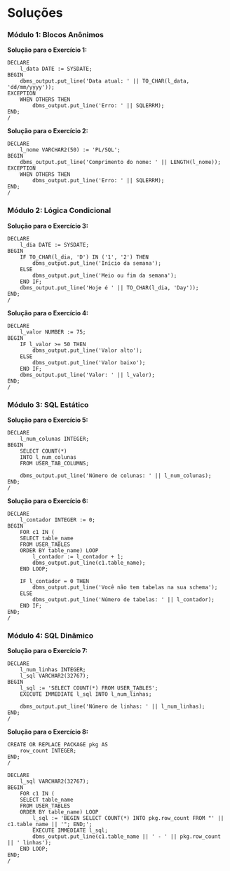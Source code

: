 
# Soluções

### Módulo 1: Blocos Anônimos

**Solução para o Exercício 1:**
```plsql
DECLARE
    l_data DATE := SYSDATE;
BEGIN
    dbms_output.put_line('Data atual: ' || TO_CHAR(l_data, 'dd/mm/yyyy'));
EXCEPTION
    WHEN OTHERS THEN
        dbms_output.put_line('Erro: ' || SQLERRM);
END;
/
```

**Solução para o Exercício 2:**
```plsql
DECLARE
    l_nome VARCHAR2(50) := 'PL/SQL';
BEGIN
    dbms_output.put_line('Comprimento do nome: ' || LENGTH(l_nome));
EXCEPTION
    WHEN OTHERS THEN
        dbms_output.put_line('Erro: ' || SQLERRM);
END;
/
```

### Módulo 2: Lógica Condicional

**Solução para o Exercício 3:**
```plsql
DECLARE
    l_dia DATE := SYSDATE;
BEGIN
    IF TO_CHAR(l_dia, 'D') IN ('1', '2') THEN
        dbms_output.put_line('Início da semana');
    ELSE
        dbms_output.put_line('Meio ou fim da semana');
    END IF;
    dbms_output.put_line('Hoje é ' || TO_CHAR(l_dia, 'Day'));
END;
/
```

**Solução para o Exercício 4:**
```plsql
DECLARE
    l_valor NUMBER := 75;
BEGIN
    IF l_valor >= 50 THEN
        dbms_output.put_line('Valor alto');
    ELSE
        dbms_output.put_line('Valor baixo');
    END IF;
    dbms_output.put_line('Valor: ' || l_valor);
END;
/
```

### Módulo 3: SQL Estático

**Solução para o Exercício 5:**
```plsql
DECLARE
    l_num_colunas INTEGER;
BEGIN
    SELECT COUNT(*)
    INTO l_num_colunas
    FROM USER_TAB_COLUMNS;
    
    dbms_output.put_line('Número de colunas: ' || l_num_colunas);
END;
/
```

**Solução para o Exercício 6:**
```plsql
DECLARE
    l_contador INTEGER := 0;
BEGIN
    FOR c1 IN (
    SELECT table_name
    FROM USER_TABLES
    ORDER BY table_name) LOOP
        l_contador := l_contador + 1;
        dbms_output.put_line(c1.table_name);
    END LOOP;
    
    IF l_contador = 0 THEN
        dbms_output.put_line('Você não tem tabelas na sua schema');
    ELSE
        dbms_output.put_line('Número de tabelas: ' || l_contador);
    END IF;
END;
/
```

### Módulo 4: SQL Dinâmico

**Solução para o Exercício 7:**
```plsql
DECLARE
    l_num_linhas INTEGER;
    l_sql VARCHAR2(32767);
BEGIN
    l_sql := 'SELECT COUNT(*) FROM USER_TABLES';
    EXECUTE IMMEDIATE l_sql INTO l_num_linhas;
    
    dbms_output.put_line('Número de linhas: ' || l_num_linhas);
END;
/
```

**Solução para o Exercício 8:**
```plsql
CREATE OR REPLACE PACKAGE pkg AS
    row_count INTEGER;
END;
/

DECLARE
    l_sql VARCHAR2(32767);
BEGIN
    FOR c1 IN (
    SELECT table_name
    FROM USER_TABLES
    ORDER BY table_name) LOOP
        l_sql := 'BEGIN SELECT COUNT(*) INTO pkg.row_count FROM "' || c1.table_name || '"; END;';
        EXECUTE IMMEDIATE l_sql;
        dbms_output.put_line(c1.table_name || ' - ' || pkg.row_count || ' linhas');
    END LOOP;
END;
/
```
